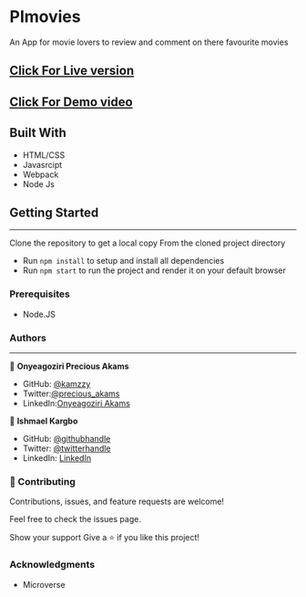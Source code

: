 # PImovies
An App for movie lovers to review and comment on there favourite movies
## [Click For Live version](https://ubiquitous-bonbon-751a33.netlify.app/) 
## [Click For Demo video](https://drive.google.com/file/d/1kWotNlSAL5a9kIHeffv4ftvK8XsHSph7/view?usp=sharing)

## Built With
* HTML/CSS
* Javasrcipt
* Webpack
* Node Js

## Getting Started
***
Clone the repository to get a local copy
From the cloned project directory
* Run `npm install` to setup and install all dependencies
* Run `npm start` to run the project and render it on your default browser

### Prerequisites
* Node.JS

### Authors
***
👤 **Onyeagoziri Precious Akams**

* GitHub: [@kamzzy](https://github.com/kamzzy)
* Twitter:[@precious_akams](https://twitter.com/precious_akams)
* LinkedIn:[Onyeagoziri Akams](https://www.linkedin.com/in/onyeagoziri-akams/)

👤 **Ishmael Kargbo**

- GitHub: [@githubhandle](https://github.com/ishmaelkargbo)
- Twitter: [@twitterhandle](https://twitter.com/ishodev)
- LinkedIn: [LinkedIn](https://www.linkedin.com/in/ishmael-kargbo-503660169)


### 🤝 Contributing
Contributions, issues, and feature requests are welcome!

Feel free to check the issues page.

Show your support
Give a ⭐️ if you like this project!

### Acknowledgments
* Microverse
